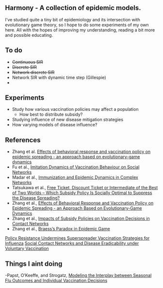 ## Harmony - A collection of epidemic models. 

I've studied quite a tiny bit of epidemiology and its intersection with evolutionary game theory, so I hope to do some experiments
of my own here. All with the hopes of improving my understanding, reading a bit more and possible educating.

## To do

- ~~Continuous SIR~~
- ~~Discrete SIR~~
- ~~Network discrete SIR~~
- Network SIR with dynamic time step (Gillespie)
- 

## Experiments

- Study how various vaccination policies may affect a population
  - How best to distribute subsidy?
- Studying influence of new disease mitigation strategies
- How varying models of disease influence?

## References

- Zhang et al. [Effects of behavioral response and vaccination policy on epidemic spreading - an approach based on evolutionary-game dynamics](https://www.nature.com/articles/srep05666)
- Fu et al., [Imitation Dynamics of Vaccination Behaviour on Social Networks](https://royalsocietypublishing.org/doi/10.1098/rspb.2010.1107)
- Madar et al., [Immunization and Epidemic Dynamics in Complex Networks](https://link.springer.com/article/10.1140/epjb/e2004-00119-8)
- Tatsukawa et al., [Free Ticket, Discount Ticket or Intermediate of the Best of Two Worlds – Which Subsidy Policy Is Socially Optimal to Suppress the Disease Spreading?](https://www.sciencedirect.com/science/article/abs/pii/S0022519321001041)
- Zhang et al., [Effects of Behavioral Response and Vaccination Policy on Epidemic Spreading - an Approach Based on Evolutionary-Game Dynamics](https://www.nature.com/articles/srep05666)
- Zhang et al., [Impacts of Subsidy Policies on Vaccination Decisions in Contact Networks](https://journals.aps.org/pre/abstract/10.1103/PhysRevE.88.012813)
- Zhang et al., [Braess’s Paradox in Epidemic Game](https://www.ncbi.nlm.nih.gov/pmc/articles/PMC3836038/)

[Policy Resistance Undermines Superspreader Vaccination Strategies for Influenza](https://journals.plos.org/ploscompbiol/article?id=10.1371/journal.pcbi.1002945)
[Social Contact Networks and Disease Eradicability under Voluntary Vaccination](https://dx.plos.org/10.1371/journal.pcbi.1000280)

## Things I aint doing
-Papst, O’Keeffe, and Strogatz, [Modeling the Interplay between Seasonal Flu Outcomes and Individual Vaccination Decisions](https://arxiv.org/abs/2101.07926)


